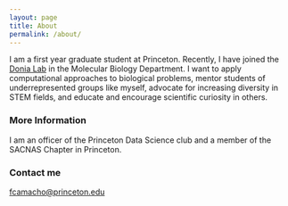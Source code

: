 ```yaml
---
layout: page
title: About
permalink: /about/
---
```


<p> I am a first year graduate student at Princeton. Recently, I have joined the <a href="http://molbio.princeton.edu/labs/donia">Donia Lab</a> in the Molecular Biology Department. I want to apply computational approaches to biological problems, mentor students of underrepresented groups like myself, advocate for increasing diversity in STEM fields, and educate and encourage scientific curiosity in others.  </p>

### More Information


<p>I am an officer of the Princeton Data Science club and a member of the SACNAS Chapter in Princeton. </p>

### Contact me

[fcamacho@princeton.edu](mailto:fcamacho@princeton.edu)





